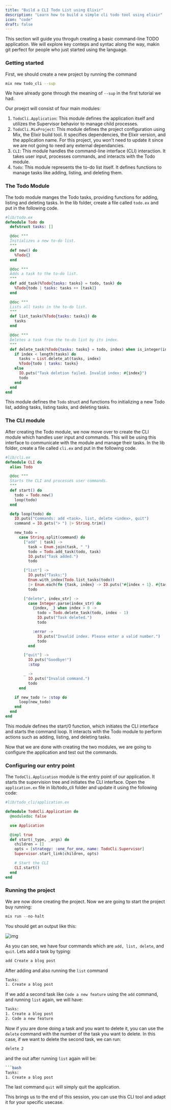 ```yaml
---
title: "Build a CLI Todo List using Elixir"
description: "Learn how to build a simple cli todo tool using elixir"
icon: "code"
draft: false
---
```


This section will guide you throguh creating a basic command-line TODO application. We will explore key conteps and syntac along the way, makin git perfect for people who just started using the language.

### Getting started

First, we should create a new project by running the command

```bash
mix new todo_cli --sup
```

We have already gone through the meaning of `--sup` in the first tutorial we had.

Our proejct will consist of four main modules:

1. `TodoCli.Application`: This module defines the application itself and utilizes the Supervisor behavior to manage child processes.
2. `TodoCli.MixProject`: This module defines the project configuration using Mix, the Elixir build tool. It specifies dependencies, the Elixir version, and the application name. For this project, you won't need to update it since we are not going to need any external dependancies.
3. `CLI`: This module handles the command-line interface (CLI) interaction. It takes user input, processes commands, and interacts with the Todo module.
4. `Todo`: This module represents the to-do list itself. It defines functions to manage tasks like adding, listing, and deleting them.

### The Todo Module

The todo module manges the Todo tasks, providing functions for adding, listing and deleting tasks. In the lib folder, create a file called `todo.ex` and put in the following code.

```elixir
#lib/todo.ex
defmodule Todo do
  defstruct tasks: []

  @doc """
  Initializes a new to-do list.
  """
  def new() do
    %Todo{}
  end

  @doc """
  Adds a task to the to-do list.
  """
  def add_task(%Todo{tasks: tasks} = todo, task) do
    %Todo{todo | tasks: tasks ++ [task]}
  end

  @doc """
  Lists all tasks in the to-do list.
  """
  def list_tasks(%Todo{tasks: tasks}) do
    tasks
  end

  @doc """
  Deletes a task from the to-do list by its index.
  """
  def delete_task(%Todo{tasks: tasks} = todo, index) when is_integer(index) and index >= 0 do
    if index < length(tasks) do
      tasks = List.delete_at(tasks, index)
      %Todo{todo | tasks: tasks}
    else
      IO.puts("Task deletion failed. Invalid index: #{index}")
      todo
    end
  end
end

```

This module defines the `Todo` struct and functions fro initializing a new Todo list, adding tasks, listing tasks, and deleting tasks.

### The CLI module

After creating the Todo module, we now move over to create the CLI module which handles user input and commands. This will be using this interface to communicate with the module and manage their tasks. In the lib folder, create a file called `cli.ex` and put in the following code.

```elixir
#lib/cli.ex
defmodule CLI do
  alias Todo

  @doc """
  Starts the CLI and processes user commands.
  """
  def start() do
    todo = Todo.new()
    loop(todo)
  end

  defp loop(todo) do
    IO.puts("Commands: add <task>, list, delete <index>, quit")
    command = IO.gets("> ") |> String.trim()

    new_todo =
      case String.split(command) do
        ["add" | task] ->
          task = Enum.join(task, " ")
          todo = Todo.add_task(todo, task)
          IO.puts("Task added.")
          todo

        ["list"] ->
          IO.puts("Tasks:")
          Enum.with_index(Todo.list_tasks(todo))
          |> Enum.each(fn {task, index} -> IO.puts("#{index + 1}. #{task}") end)
          todo

        ["delete", index_str] ->
          case Integer.parse(index_str) do
            {index, _} when index > 0 ->
              todo = Todo.delete_task(todo, index - 1)
              IO.puts("Task deleted.")
              todo

            :error ->
              IO.puts("Invalid index. Please enter a valid number.")
              todo
          end

        ["quit"] ->
          IO.puts("Goodbye!")
          :stop

        _ ->
          IO.puts("Invalid command.")
          todo
      end

    if new_todo != :stop do
      loop(new_todo)
    end
  end
end

```

This module defines the start/0 function, which initiates the CLI interface and starts the command loop. It interacts with the Todo module to perform actions such as adding, listing, and deleting tasks.

Now that we are done with creating the two modules, we are going to configure the application and test out the commands.

### Configuring our entry point

The `TodoCli.Application` module is the entry point of our application. It starts the supervision tree and initiates the CLI interface. Open the `application.ex` file in lib/todo_cli folder and update it using the following code:

```elixir
#lib/todo_cli/application.ex

defmodule TodoCli.Application do
  @moduledoc false

  use Application

  @impl true
  def start(_type, _args) do
    children = []
    opts = [strategy: :one_for_one, name: TodoCli.Supervisor]
    Supervisor.start_link(children, opts)

    # Start the CLI
    CLI.start()
  end
end
```

### Running the project

We are now done creating the project. Now we are going to start the project buy running:

```elixir
mix run --no-halt
```

You should get an output like this:

![img](https://i.imgur.com/mHMmII0.png)

As you can see, we have four commands which are `add, list, delete`, and `quit`. Lets add a task by typing:

```bash
add Create a blog post
```

After adding and also running the `list` command

```bash
Tasks:
1. Create a blog post
```

If we add a second task like `Code a new feature` using the `add` command, and running `list` again, we will have:

```bash
Tasks:
1. Create a blog post
2. Code a new feature
```

Now if you are done doing a task and you want to delete it, you can use the `delete` command with the number of the task you want to delete. In this case, if we want to delete the second task, we can run:

```bash
delete 2
```

and the out after running `list` again will be:

````bash
```bash
Tasks:
1. Create a blog post
````

The last command `quit` will simply quit the application.

This brings us to the end of this session, you can use this CLI tool and adapt it for your specific usecase.
